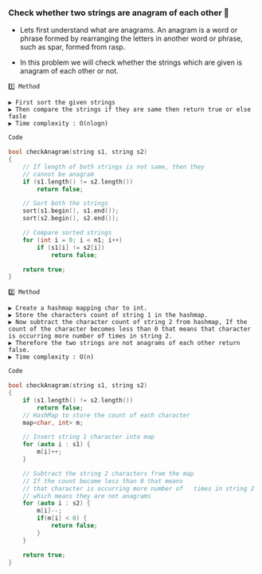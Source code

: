 ### Check whether two strings are anagram of each other 🙇

-   Lets first understand what are anagrams. An anagram is a word or phrase formed by rearranging the letters in another word or phrase, such as spar, formed from rasp.

-   In this problem we will check whether the strings which are given is anagram of each other or not.

```
1️⃣ Method

▶️ First sort the given strings
▶️ Then compare the strings if they are same then return true or else fasle
▶️ Time complexity : O(nlogn)
```

```c++
Code

bool checkAnagram(string s1, string s2)
{
    // If length of both strings is not same, then they
    // cannot be anagram
    if (s1.length() != s2.length())
        return false;

    // Sort both the strings
    sort(s1.begin(), s1.end());
    sort(s2.begin(), s2.end());

    // Compare sorted strings
    for (int i = 0; i < n1; i++)
        if (s1[i] != s2[i])
            return false;

    return true;
}
```

```
2️⃣ Method

▶️ Create a hashmap mapping char to int.
▶️ Store the characters count of string 1 in the hashmap.
▶️ Now subtract the character count of string 2 from hashmap, If the count of the character becomes less than 0 that means that character is occurring more number of times in string 2.
▶️ Therefore the two strings are not anagrams of each other return false.
▶️ Time complexity : O(n)
```

```c++
Code

bool checkAnagram(string s1, string s2)
{
    if (s1.length() != s2.length())
        return false;
    // HashMap to store the count of each character
    map<char, int> m;

    // Insert string 1 character into map
    for (auto i : s1) {
	    m[i]++;
    }

    // Subtract the string 2 characters from the map
    // If the count become less than 0 that means
    // that character is occurring more number of   times in string 2
    // which means they are not anagrams
    for (auto i : s2) {
        m[i]--;
	    if(m[i] < 0) {
	        return false;
	    }
    }

    return true;
}


```
